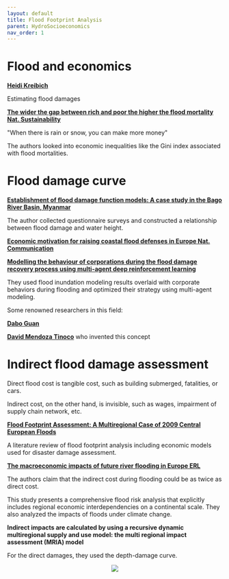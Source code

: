 ```yaml
---
layout: default
title: Flood Footprint Analysis
parent: HydroSocioeconomics
nav_order: 1
---
```

# Flood and economics

__[Heidi Kreibich](https://scholar.google.com.sg/citations?hl=en&user=UH26sowAAAAJ)__ 

Estimating flood damages

__[The wider the gap between rich and poor the higher the flood mortality Nat. Sustainability](https://www.nature.com/articles/s41893-023-01107-7)__

"When there is rain or snow, you can make more money"

The authors looked into economic inequalities like the Gini index associated with flood mortalities.

# Flood damage curve

__[Establishment of flood damage function models: A case study in the Bago River Basin, Myanmar](https://www-sciencedirect-com.stanford.idm.oclc.org/science/article/pii/S2212420918301122?via%3Dihub)__

The author collected questionnaire surveys and constructed a relationship between flood damage and water height.

__[Economic motivation for raising coastal flood defenses in Europe Nat. Communication](https://www.nature.com/articles/s41467-020-15665-3)__

__[Modelling the behaviour of corporations during the flood damage recovery process using multi-agent deep reinforcement learning](https://onlinelibrary.wiley.com/doi/10.1111/jfr3.12845)__

They used flood inundation modeling results overlaid with corporate behaviors during flooding and optimized their strategy using multi-agent modeling.

Some renowned researchers in this field:

__[Dabo Guan](https://scholar.google.com.sg/citations?user=tvJSBWUAAAAJ&hl=en&oi=ao)__

__[David Mendoza Tinoco](https://scholar.google.com/citations?user=g49DLJkAAAAJ&hl=es)__ who invented this concept


# Indirect flood damage assessment

Direct flood cost is tangible cost, such as building submerged, fatalities, or cars.

Indirect cost, on the other hand, is invisible, such as wages, impairment of supply chain network, etc.

__[Flood Footprint Assessment: A Multiregional Case of 2009 Central European Floods](https://web.archive.org/web/20211206191008id_/https://onlinelibrary.wiley.com/doi/pdf/10.1111/risa.13497#:~:text=The%20flood%20footprint%20is%20an%20impact%20accounting,assess%20the%20physical%20damage%20(direct)%20and%20production)__

A literature review of flood footprint analysis including economic models used for disaster damage assessment.

__[The macroeconomic impacts of future river flooding in Europe ERL](https://iopscience.iop.org/article/10.1088/1748-9326/ab3306)__

The authors claim that the indirect cost during flooding could be as twice as direct cost.

This study presents a comprehensive flood risk analysis that explicitly includes regional economic interdependencies on a continental scale. They also analyzed the impacts of floods under climate change.

__Indirect impacts are calculated by using a recursive dynamic multiregional supply and use model: the multi regional impact assessment (MRIA) model__

For the direct damages, they used the depth-damage curve.

<p align="center">
<img src="https://cfn-live-content-bucket-iop-org.s3.amazonaws.com/journals/1748-9326/14/8/084042/revision2/erlab3306f1_hr.jpg?AWSAccessKeyId=AKIAYDKQL6LTV7YY2HIK&Expires=1691095473&Signature=RVbgWxE9yEv%2BZEWRa3qtl7ZIIl4%3D">
</p>
